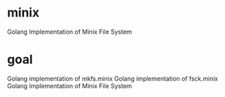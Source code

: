 # minix
Golang Implementation of Minix File System

# goal
Golang implementation of mkfs.minix
Golang implementation of fsck.minix
Golang Implementation of Minix File System
